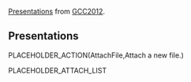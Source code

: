 [Presentations](/Documents/Presentations) from [GCC2012](../../../Events/GCC2012).

## Presentations

PLACEHOLDER_ACTION(AttachFile,Attach a new file.)

PLACEHOLDER_ATTACH_LIST
